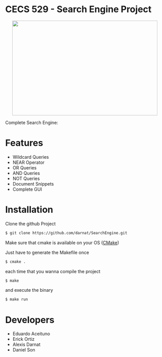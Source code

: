 # CECS 529 - Search Engine Project

<p align="center">
  <img width="460" height="300" src="https://cdn.dribbble.com/users/2029822/screenshots/4731834/haricech_chess2.jpg">
</p>

Complete Search Engine:

# Features

  - Wildcard Queries
  - NEAR Operator
  - OR Queries
  - AND Queries
  - NOT Queries
  - Document Snippets
  - Complete GUI

# Installation

Clone the github Project

```sh
$ git clone https://github.com/darnat/SearchEngine.git
```

Make sure that cmake is available on your OS ([CMake](https://cmake.org/download/))

Just have to generate the Makefile once

```sh
$ cmake .
```

each time that you wanna compile the project

```sh
$ make
```

and execute the binary

```sh
$ make run
```

# Developers

  - Eduardo Aceituno
  - Erick Ortiz
  - Alexis Darnat
  - Daniel Son
